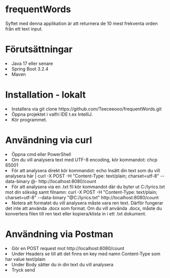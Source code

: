 <h1>frequentWords</h1>
Syftet med denna applikation är att returnera de 10 mest frekventa orden från ett text input.

<h1>Förutsättningar</h1>
<li>Java 17 eller senare</li>
<li>Spring Boot 3.2.4</li>
<li>Maven</li>

<h1>Installation - lokalt</h1>
<li>Installera via git clone https://github.com/Teeceeooo/frequentWords.git</li>
<li>Öppna projektet i valfri IDE t.ex IntelliJ.</li>
<li>Kör programmet.</li>

<h1>Användning via curl</h1>
<li>Öppna cmd eller PowerShell</li>
<li>Om du vill analysera text med UTF-8 encoding, kör kommandot: chcp 65001</li>
<li>För att analysera direkt kör kommandot: echo Insätt din text som du vill analysera här | curl -X POST -H "Content-Type: text/plain; charset=utf-8" --data-binary @- http://localhost:8080/count</li>
<li>För att analysera via en .txt fil kör kommandot där du byter ut C:/lyrics.txt mot din sökväg samt filnamn: curl -X POST -H "Content-Type: text/plain; charset=utf-8" --data-binary "@C:/lyrics.txt" http://localhost:8080/count</li>
<li>Notera att formatet du vill analysera måste vara ren text. Därför fungerar det inte att använda .docx som format. Om du vill använda .docx, måste du konvertera filen till ren text eller kopiera/klista in i ett .txt dokument.</li>

<h1>Användning via Postman</h1>
<li>Gör en POST request mot http://localhost:8080/count</li>
<li>Under Headers se till att det finns en key med namn Content-Type som har value text/plain</li>
<li>Under Body sätter du in din text du vill analysera</li>
<li>Tryck send</li>
